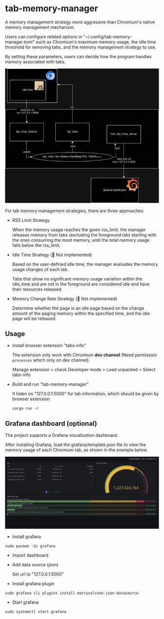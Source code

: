 # tab-memory-manager

A memory management strategy more aggressive than Chromium's native memory management mechanism.

Users can configure related options in "~/.config/tab-memory-manager.toml" such as Chromium's maximum memory usage, the idle time threshold for removing tabs, and the memory management strategy to use.

By setting these parameters, users can decide how the program handles memory associated with tabs.

![grafana-dashboard-preview](assets/architecture.webp)

For tab memory management strategies, there are three approaches:

- RSS Limit Strategy

  When the memory usage reaches the given rss_limit, the manager releases memory from tabs (excluding the foreground tab) starting with the ones consuming the most memory, until the total memory usage falls below the rss_limit.

- Idle Time Strategy (🚧 Not implemented)

  Based on the user-defined idle time, the manager evaluates the memory usage changes of each tab.
  
  Tabs that show no significant memory usage variation within the idle_time and are not in the foreground are considered idle and have their resources released.

- Memory Change Rate Strategy (🚧 Not implemented)

  Determine whether the page is an idle page based on the change amount of the paging memory within the specified time, and the idle page will be released.

## Usage

- Install browser extension "tabs-info"

  The extension only work with Chromium **dev channel** (Need permission `processes` which only on dev channel).

  Manage extension > check Developer mode > Load unpacked > Select tabs-info

- Build and run "tab-memory-manager"

  It listen on "127.0.0.1:5000" for tab information, which should be given by browser extension.

  ```shell
  cargo run -r
  ```

## Grafana dashboard (optional)

The project supports a Grafana visualization dashboard.

After installing Grafana, load the grafana/template.json file to view the memory usage of each Chromium tab, as shown in the example below.

![grafana-dashboard-preview](assets/grafana-dashboard-preview.webp)

- Install grafana

```
sudo pacman -Ss grafana
```

- Import dashboard

- Add data source (json)

  Set url to "127.0.0.1:5000"

- Install grafana plugin

```
sudo grafana cli plugins install marcusolsson-json-datasource
```

- Start grafana

```
sudo systemctl start grafana
```
